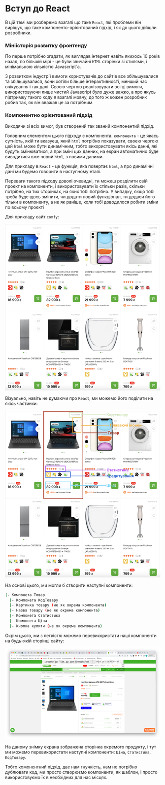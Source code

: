 # Вступ до React

В цій темі ми розберемо взагалі що таке `React`, які проблеми він вирішує, що таке компоненто-орієнтований підхід, і як до цього дійшли розробники.

### Мініісторія розвитку фронтенду

По перше потрібно згадати, як виглядав інтернет навіть якихось 10 років назад, по більшій мірі - це були звичайні `HTML` сторінки зі стилями, і мінімальною кількістю Javascript`а.

З розвитком індустрії вимоги користувачів до сайтів все збільшувалися та збільшувалися, вони хотіли більше інтерактивності, менший час очікування і так далі. Своєю чергою реалізовувати всі ці вимоги, використовуючи лише чистий Javascript було дуже важко, а про якусь підтримку такого коду я взагалі мовчу, до того ж кожен розробник робив так, як він вважав це за потрібним.

### Компонентно орієнтований підхід

Виходячи зі всіх вимог, був створений так званий компонентий підхід.

Головним елементом цього підходу є компонента. `компонента` - це якась сутність, якій ти вказуєш, який `html` потрібно показувати, своєю чергою цей `html` може бути динамічним, тобто використовувати якісь данні, які будуть змінюватися, а при зміні цих данних, на екран автоматично буде виводитися вже новий `html`, з новими даними.

Для прикладу в `React` - це функція, яка повертає `html`, а про динамічні дані ми будемо говорити в наступному етапі.

Переваги такого підходу доволі очевидні, ти можеш розділити свій проєкт на компоненти, і використовувати їх стільки разів, скільки потрібно, на тих сторінках, на яких тобі потрібно. У випадку, якщо тобі треба буде щось змінити, чи додати новий функціонал, ти додаси його тільки в компоненту, а не як раніше, коли тобі доводилося робити зміни по всьому проєкті

Для прикладу сайт `comfy`:

<img src="./assets/react-intro-1.png">

Візуально, навіть не думаючи про `React`, ми можемо його поділити на якісь частинки:

<img src="./assets/react-intro-2.png">

На основі цього, ми могли б створити наступні компоненти:

```bash
|- Компонета Товар
  |- Компонета КодТовару
  |- Картинка товару (не як окрема компонента)
  |- Назва товару (не як окрема компонента)
  |- Компонета Статистика
  |- Компонета Ціна
  |- Кнопка купити (не як окрема компонента)
```

Окрім цього, ми з легкістю можемо перевикористати наші компоненти на будь-якій сторінці сайту:

<img src="./assets/react-intro-3.png"/>

На даному знімку екрана зображена сторінка окремого продукту, і тут ми можемо перевикористати наступні компоненти: `Ціна`, `Статистика`, `КодТовару`.

Тобто комонентний підхід, дає нам гнучкість, нам не потрібно дублювати код, ми просто створюємо компоненти, як шаблон, і просто використовуємо їх в необхідних для нас місцях. 
